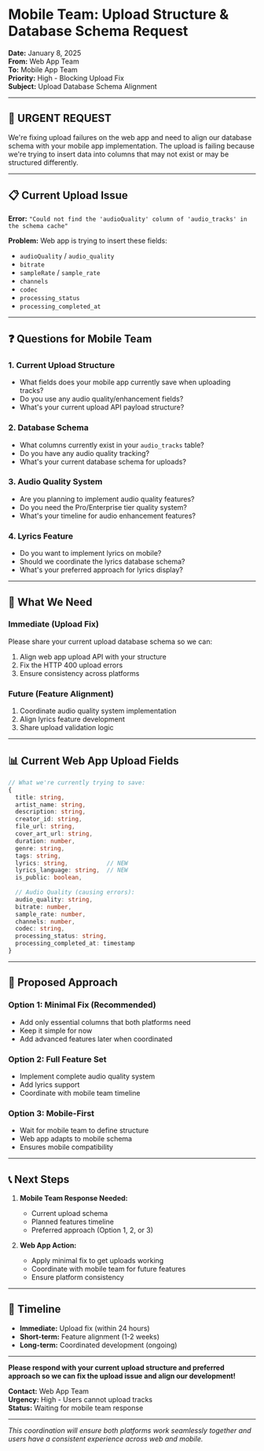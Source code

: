 # Mobile Team: Upload Structure & Database Schema Request

**Date:** January 8, 2025  
**From:** Web App Team  
**To:** Mobile App Team  
**Priority:** High - Blocking Upload Fix  
**Subject:** Upload Database Schema Alignment

---

## 🚨 **URGENT REQUEST**

We're fixing upload failures on the web app and need to align our database schema with your mobile app implementation. The upload is failing because we're trying to insert data into columns that may not exist or may be structured differently.

---

## 📋 **Current Upload Issue**

**Error:** `"Could not find the 'audioQuality' column of 'audio_tracks' in the schema cache"`

**Problem:** Web app is trying to insert these fields:
- `audioQuality` / `audio_quality`
- `bitrate`
- `sampleRate` / `sample_rate`
- `channels`
- `codec`
- `processing_status`
- `processing_completed_at`

---

## ❓ **Questions for Mobile Team**

### **1. Current Upload Structure**
- What fields does your mobile app currently save when uploading tracks?
- Do you use any audio quality/enhancement fields?
- What's your current upload API payload structure?

### **2. Database Schema**
- What columns currently exist in your `audio_tracks` table?
- Do you have any audio quality tracking?
- What's your current database schema for uploads?

### **3. Audio Quality System**
- Are you planning to implement audio quality features?
- Do you need the Pro/Enterprise tier quality system?
- What's your timeline for audio enhancement features?

### **4. Lyrics Feature**
- Do you want to implement lyrics on mobile?
- Should we coordinate the lyrics database schema?
- What's your preferred approach for lyrics display?

---

## 🎯 **What We Need**

### **Immediate (Upload Fix)**
Please share your current upload database schema so we can:
1. Align web app upload API with your structure
2. Fix the HTTP 400 upload errors
3. Ensure consistency across platforms

### **Future (Feature Alignment)**
1. Coordinate audio quality system implementation
2. Align lyrics feature development
3. Share upload validation logic

---

## 📊 **Current Web App Upload Fields**

```typescript
// What we're currently trying to save:
{
  title: string,
  artist_name: string,
  description: string,
  creator_id: string,
  file_url: string,
  cover_art_url: string,
  duration: number,
  genre: string,
  tags: string,
  lyrics: string,           // NEW
  lyrics_language: string,  // NEW
  is_public: boolean,
  
  // Audio Quality (causing errors):
  audio_quality: string,
  bitrate: number,
  sample_rate: number,
  channels: number,
  codec: string,
  processing_status: string,
  processing_completed_at: timestamp
}
```

---

## 🔄 **Proposed Approach**

### **Option 1: Minimal Fix (Recommended)**
- Add only essential columns that both platforms need
- Keep it simple for now
- Add advanced features later when coordinated

### **Option 2: Full Feature Set**
- Implement complete audio quality system
- Add lyrics support
- Coordinate with mobile team timeline

### **Option 3: Mobile-First**
- Wait for mobile team to define structure
- Web app adapts to mobile schema
- Ensures mobile compatibility

---

## 📞 **Next Steps**

1. **Mobile Team Response Needed:**
   - Current upload schema
   - Planned features timeline
   - Preferred approach (Option 1, 2, or 3)

2. **Web App Action:**
   - Apply minimal fix to get uploads working
   - Coordinate with mobile team for future features
   - Ensure platform consistency

---

## 🚀 **Timeline**

- **Immediate:** Upload fix (within 24 hours)
- **Short-term:** Feature alignment (1-2 weeks)
- **Long-term:** Coordinated development (ongoing)

---

**Please respond with your current upload structure and preferred approach so we can fix the upload issue and align our development!**

**Contact:** Web App Team  
**Urgency:** High - Users cannot upload tracks  
**Status:** Waiting for mobile team response

---

*This coordination will ensure both platforms work seamlessly together and users have a consistent experience across web and mobile.*
